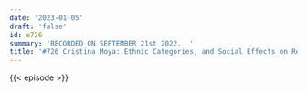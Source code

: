 ```yaml
---
date: '2023-01-05'
draft: 'false'
id: e726
summary: 'RECORDED ON SEPTEMBER 21st 2022.  '
title: '#726 Cristina Moya: Ethnic Categories, and Social Effects on Reproduction'
---
```

{{< episode >}}
